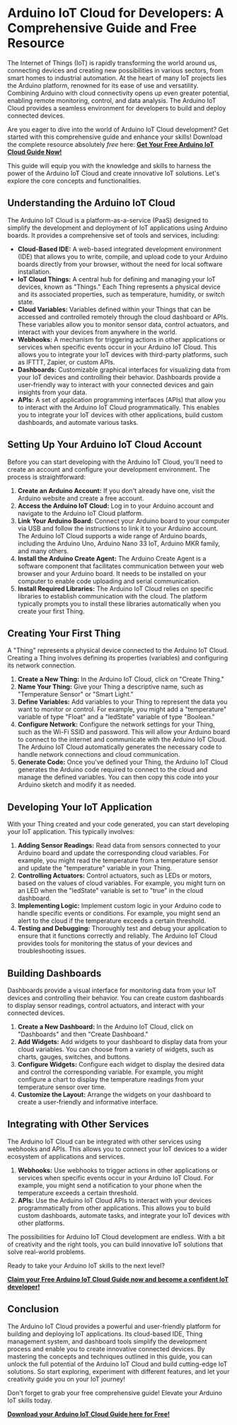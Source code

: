 # Arduino IoT Cloud for Developers: A Comprehensive Guide and Free Resource

The Internet of Things (IoT) is rapidly transforming the world around us, connecting devices and creating new possibilities in various sectors, from smart homes to industrial automation. At the heart of many IoT projects lies the Arduino platform, renowned for its ease of use and versatility. Combining Arduino with cloud connectivity opens up even greater potential, enabling remote monitoring, control, and data analysis. The Arduino IoT Cloud provides a seamless environment for developers to build and deploy connected devices.

Are you eager to dive into the world of Arduino IoT Cloud development?  Get started with this comprehensive guide and enhance your skills!  Download the complete resource absolutely *free* here: [**Get Your Free Arduino IoT Cloud Guide Now!**](https://udemywork.com/arduino-iot-cloud-for-developers)

This guide will equip you with the knowledge and skills to harness the power of the Arduino IoT Cloud and create innovative IoT solutions. Let's explore the core concepts and functionalities.

## Understanding the Arduino IoT Cloud

The Arduino IoT Cloud is a platform-as-a-service (PaaS) designed to simplify the development and deployment of IoT applications using Arduino boards. It provides a comprehensive set of tools and services, including:

*   **Cloud-Based IDE:** A web-based integrated development environment (IDE) that allows you to write, compile, and upload code to your Arduino boards directly from your browser, without the need for local software installation.
*   **IoT Cloud Things:**  A central hub for defining and managing your IoT devices, known as "Things." Each Thing represents a physical device and its associated properties, such as temperature, humidity, or switch state.
*   **Cloud Variables:**  Variables defined within your Things that can be accessed and controlled remotely through the cloud dashboard or APIs. These variables allow you to monitor sensor data, control actuators, and interact with your devices from anywhere in the world.
*   **Webhooks:**  A mechanism for triggering actions in other applications or services when specific events occur in your Arduino IoT Cloud. This allows you to integrate your IoT devices with third-party platforms, such as IFTTT, Zapier, or custom APIs.
*   **Dashboards:**  Customizable graphical interfaces for visualizing data from your IoT devices and controlling their behavior. Dashboards provide a user-friendly way to interact with your connected devices and gain insights from your data.
*   **APIs:** A set of application programming interfaces (APIs) that allow you to interact with the Arduino IoT Cloud programmatically. This enables you to integrate your IoT devices with other applications, build custom dashboards, and automate various tasks.

## Setting Up Your Arduino IoT Cloud Account

Before you can start developing with the Arduino IoT Cloud, you'll need to create an account and configure your development environment. The process is straightforward:

1.  **Create an Arduino Account:**  If you don't already have one, visit the Arduino website and create a free account.
2.  **Access the Arduino IoT Cloud:**  Log in to your Arduino account and navigate to the Arduino IoT Cloud platform.
3.  **Link Your Arduino Board:**  Connect your Arduino board to your computer via USB and follow the instructions to link it to your Arduino account. The Arduino IoT Cloud supports a wide range of Arduino boards, including the Arduino Uno, Arduino Nano 33 IoT, Arduino MKR family, and many others.
4.  **Install the Arduino Create Agent:** The Arduino Create Agent is a software component that facilitates communication between your web browser and your Arduino board. It needs to be installed on your computer to enable code uploading and serial communication.
5.  **Install Required Libraries:** The Arduino IoT Cloud relies on specific libraries to establish communication with the cloud. The platform typically prompts you to install these libraries automatically when you create your first Thing.

## Creating Your First Thing

A "Thing" represents a physical device connected to the Arduino IoT Cloud. Creating a Thing involves defining its properties (variables) and configuring its network connection.

1.  **Create a New Thing:**  In the Arduino IoT Cloud, click on "Create Thing."
2.  **Name Your Thing:**  Give your Thing a descriptive name, such as "Temperature Sensor" or "Smart Light."
3.  **Define Variables:**  Add variables to your Thing to represent the data you want to monitor or control. For example, you might add a "temperature" variable of type "Float" and a "ledState" variable of type "Boolean."
4.  **Configure Network:**  Configure the network settings for your Thing, such as the Wi-Fi SSID and password. This will allow your Arduino board to connect to the internet and communicate with the Arduino IoT Cloud. The Arduino IoT Cloud automatically generates the necessary code to handle network connections and cloud communication.
5.  **Generate Code:** Once you've defined your Thing, the Arduino IoT Cloud generates the Arduino code required to connect to the cloud and manage the defined variables. You can then copy this code into your Arduino sketch and modify it as needed.

## Developing Your IoT Application

With your Thing created and your code generated, you can start developing your IoT application. This typically involves:

1.  **Adding Sensor Readings:**  Read data from sensors connected to your Arduino board and update the corresponding cloud variables. For example, you might read the temperature from a temperature sensor and update the "temperature" variable in your Thing.
2.  **Controlling Actuators:** Control actuators, such as LEDs or motors, based on the values of cloud variables. For example, you might turn on an LED when the "ledState" variable is set to "true" in the cloud dashboard.
3.  **Implementing Logic:** Implement custom logic in your Arduino code to handle specific events or conditions. For example, you might send an alert to the cloud if the temperature exceeds a certain threshold.
4.  **Testing and Debugging:** Thoroughly test and debug your application to ensure that it functions correctly and reliably. The Arduino IoT Cloud provides tools for monitoring the status of your devices and troubleshooting issues.

## Building Dashboards

Dashboards provide a visual interface for monitoring data from your IoT devices and controlling their behavior. You can create custom dashboards to display sensor readings, control actuators, and interact with your connected devices.

1.  **Create a New Dashboard:** In the Arduino IoT Cloud, click on "Dashboards" and then "Create Dashboard."
2.  **Add Widgets:** Add widgets to your dashboard to display data from your cloud variables. You can choose from a variety of widgets, such as charts, gauges, switches, and buttons.
3.  **Configure Widgets:** Configure each widget to display the desired data and control the corresponding variable. For example, you might configure a chart to display the temperature readings from your temperature sensor over time.
4.  **Customize the Layout:** Arrange the widgets on your dashboard to create a user-friendly and informative interface.

## Integrating with Other Services

The Arduino IoT Cloud can be integrated with other services using webhooks and APIs. This allows you to connect your IoT devices to a wider ecosystem of applications and services.

1.  **Webhooks:** Use webhooks to trigger actions in other applications or services when specific events occur in your Arduino IoT Cloud. For example, you might send a notification to your phone when the temperature exceeds a certain threshold.
2.  **APIs:** Use the Arduino IoT Cloud APIs to interact with your devices programmatically from other applications. This allows you to build custom dashboards, automate tasks, and integrate your IoT devices with other platforms.

The possibilities for Arduino IoT Cloud development are endless. With a bit of creativity and the right tools, you can build innovative IoT solutions that solve real-world problems.

Ready to take your Arduino IoT skills to the next level?

[**Claim your Free Arduino IoT Cloud Guide now and become a confident IoT developer!**](https://udemywork.com/arduino-iot-cloud-for-developers)

## Conclusion

The Arduino IoT Cloud provides a powerful and user-friendly platform for building and deploying IoT applications. Its cloud-based IDE, Thing management system, and dashboard tools simplify the development process and enable you to create innovative connected devices. By mastering the concepts and techniques outlined in this guide, you can unlock the full potential of the Arduino IoT Cloud and build cutting-edge IoT solutions. So start exploring, experiment with different features, and let your creativity guide you on your IoT journey!

Don't forget to grab your free comprehensive guide! Elevate your Arduino IoT skills today.

[**Download your Arduino IoT Cloud Guide here for Free!**](https://udemywork.com/arduino-iot-cloud-for-developers)

